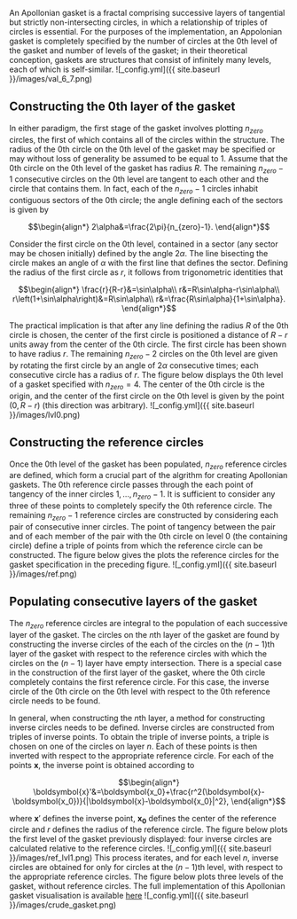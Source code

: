 An Apollonian gasket is a fractal comprising successive layers of tangential but strictly non-intersecting circles, in which a relationship 
of triples of circles is essential. For the purposes of the implementation, an Appolonian gasket is completely specified by the 
number of circles at the 0th level of the gasket and number of levels of the gasket; in their theoretical conception, gaskets are 
structures that consist of infinitely many levels, each of which is self-similar. 
![_config.yml]({{ site.baseurl }}/images/val_6_7.png)
## Constructing the 0th layer of the gasket

In either paradigm, the first stage of the gasket involves plotting $n_{zero}$ circles, the first of which contains all of the circles within the structure. The radius of the 0th circle on the 0th level of the gasket may be specified or may without loss of generality be assumed to be equal to 1. Assume that the 0th circle on the 0th level of the gasket has radius $R$. The remaining $n_{zero}-1$ consecutive circles on the 0th level are tangent to each other and the circle that contains them. In fact, each of the $n_{zero}-1$ circles inhabit contiguous sectors of the 0th circle; the angle defining each of the sectors is given by

$$\begin{align*}
2\alpha&=\frac{2\pi}{n_{zero}-1}.
\end{align*}$$

Consider the first circle on the 0th level, contained in a sector (any sector may be chosen initially) defined by the angle $2\alpha$. 
The line bisecting the circle makes an angle of $\alpha$ with the first line that defines the sector. Defining the radius of the first circle as $r$, it follows from trigonometric identities that

$$\begin{align*}
\frac{r}{R-r}&=\sin\alpha\\
r&=R\sin\alpha-r\sin\alpha\\
r\left(1+\sin\alpha\right)&=R\sin\alpha\\
r&=\frac{R\sin\alpha}{1+\sin\alpha}.
\end{align*}$$

The practical implication is that after any line defining the radius $R$ of the 0th circle is chosen, the center of the first circle 
is positioned a distance of $R-r$ units away from the center of the 0th circle. The first circle has been shown to have radius $r$. 
The remaining $n_{zero}-2$ circles on the 0th level are given by rotating the first circle by an angle of $2\alpha$ 
consecutive times; each consecutive circle has a radius of $r$. The figure below displays the 0th level of a gasket specified with $n_{zero}=4$. The center of the 0th circle is the origin, and the center of the first circle on the 0th level is given by the point $\left(0,R-r\right)$ (this direction was arbitrary).
![_config.yml]({{ site.baseurl }}/images/lvl0.png)
## Constructing the reference circles
Once the 0th level of the gasket has been populated, $n_{zero}$ reference circles are defined, which form a crucial part of the algrithm for creating Apollonian 
gaskets. The 0th reference circle passes through the each point of tangency of the inner circles $1,\ldots,n_{zero}-1$. It is sufficient to 
consider any three of these points to completely specify the 0th reference circle. The remaining $n_{zero}-1$ reference circles are 
constructed by considering each pair of consecutive inner circles. The point of tangency between the pair and of each member of the pair 
with the 0th circle on level 0 (the containing circle) define a triple of points from which the reference circle can be constructed. 
The figure below gives the plots the reference circles for the gasket specification in the preceding figure. 
![_config.yml]({{ site.baseurl }}/images/ref.png)
## Populating consecutive layers of the gasket
The $n_{zero}$ reference circles are integral to the population of each successive layer of the gasket. The circles on the $n$th layer of the gasket are found by constructing the inverse circles of the each of the circles on the $\left(n-1\right)$th layer of the gasket with respect to the reference circles with which the circles on the $\left(n-1\right)$ layer have empty intersection. There is a special case in the construction of the first layer of the gasket, where the 0th circle completely contains the first reference circle. For this case, the inverse circle of the 0th circle on the 0th level with respect to the 0th reference circle needs to be found.

In general, when constructing the $n$th layer, a method for constructing inverse circles needs to be defined. Inverse circles are 
constructed from triples of inverse points. To obtain the triple of inverse points, a triple is chosen on one of the circles on layer $n$. 
Each of these points is then inverted with respect to the appropriate reference circle. For each of the points $\boldsymbol{x}$, the 
inverse point is obtained according to

$$\begin{align*}
\boldsymbol{x}'&=\boldsymbol{x_0}+\frac{r^2(\boldsymbol{x}-\boldsymbol{x_0})}{|\boldsymbol{x}-\boldsymbol{x_0}|^2},
\end{align*}$$

where $\boldsymbol{x}'$ defines the inverse point, $\boldsymbol{x_0}$ defines the center of the reference circle and $r$ defines the radius of the reference 
circle. The figure below plots the first level of the gasket previously displayed: four inverse circles are calculated relative to the 
reference circles.
![_config.yml]({{ site.baseurl }}/images/ref_lvl1.png)
This process iterates, and for each level $n$, inverse circles are obtained for only for circles at the $\left(n-1\right)$th level, with respect to the appropriate reference circles. The figure below plots three levels of the gasket, without reference circles. The full implementation of this Apollonian gasket visualisation is available [here](https://github.com/twolffpiggott/C-Apollonian-Gasket)
![_config.yml]({{ site.baseurl }}/images/crude_gasket.png)

